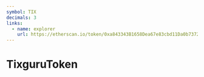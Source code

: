 ```yaml
---
symbol: TIX
decimals: 3
links:
  - name: explorer
    url: https://etherscan.io/token/0xa843343B1658Dea67e83cbd11Da0b73728A1b185
---
```


# TixguruToken
